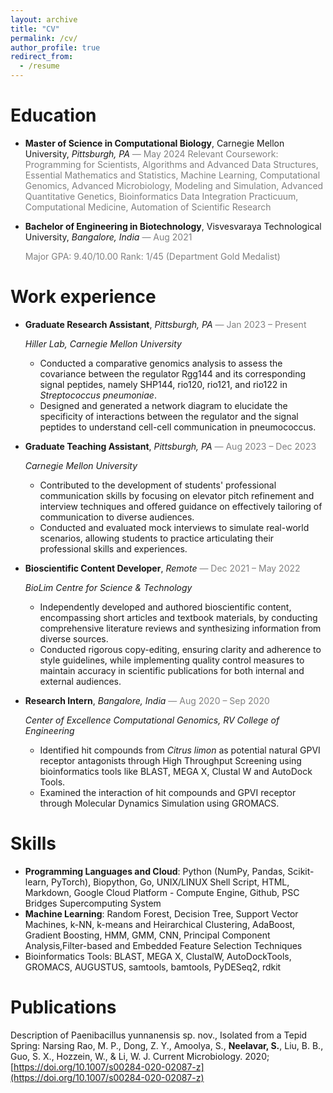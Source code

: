 ```yaml
---
layout: archive
title: "CV"
permalink: /cv/
author_profile: true
redirect_from:
  - /resume
---
```


<!-- {% include base_path %} -->

# Education

- **Master of Science in Computational Biology**, Carnegie Mellon University, _Pittsburgh, PA_ <span style="color:grey">— May 2024</span>
  <span style="color:grey">Relevant Coursework: Programming for Scientists, Algorithms and Advanced Data Structures, Essential Mathematics and Statistics, Machine Learning, Computational Genomics, Advanced Microbiology, Modeling and Simulation, Advanced Quantitative Genetics, Bioinformatics Data Integration Practicuum, Computational Medicine, Automation of Scientific Research</span>

- **Bachelor of Engineering in Biotechnology**, Visvesvaraya Technological University, _Bangalore, India_ <span style="color:grey">— Aug 2021</span>

  <span style="color:grey">Major GPA: 9.40/10.00 Rank: 1/45 (Department Gold Medalist)
  </span>

# Work experience

- **Graduate Research Assistant**, _Pittsburgh, PA_ <span style="color:grey">— Jan 2023 – Present</span>

  _Hiller Lab, Carnegie Mellon University_

  - Conducted a comparative genomics analysis to assess the covariance between the regulator Rgg144 and its corresponding signal peptides, namely SHP144, rio120, rio121, and rio122 in _Streptococcus pneumoniae_.
  - Designed and generated a network diagram to elucidate the specificity of interactions between the regulator and the signal peptides to understand cell-cell communication in pneumococcus.

- **Graduate Teaching Assistant**, _Pittsburgh, PA_ <span style="color:grey">— Aug 2023 – Dec 2023</span>

  _Carnegie Mellon University_

  - Contributed to the development of students' professional communication skills by focusing on elevator pitch refinement and interview techniques and offered guidance on effectively tailoring of communication to diverse audiences.
  - Conducted and evaluated mock interviews to simulate real-world scenarios, allowing students to practice articulating their professional skills and experiences.

- **Bioscientific Content Developer**, _Remote_ <span style="color:grey">— Dec 2021 – May 2022</span>

  _BioLim Centre for Science & Technology_

  - Independently developed and authored bioscientific content, encompassing short articles and textbook materials, by conducting comprehensive literature reviews and synthesizing information from diverse sources.
  - Conducted rigorous copy-editing, ensuring clarity and adherence to style guidelines, while implementing quality control measures to maintain accuracy in scientific publications for both internal and external audiences.

- **Research Intern**, _Bangalore, India_ <span style="color:grey">— Aug 2020 – Sep 2020</span>

  _Center of Excellence Computational Genomics, RV College of Engineering_

  - Identified hit compounds from _Citrus limon_ as potential natural GPVI receptor antagonists through High Throughput Screening using bioinformatics tools like BLAST, MEGA X, Clustal W and AutoDock Tools.
  - Examined the interaction of hit compounds and GPVI receptor through Molecular Dynamics Simulation using GROMACS.

# Skills

- **Programming Languages and Cloud**: Python (NumPy, Pandas, Scikit-learn, PyTorch), Biopython, Go, UNIX/LINUX Shell Script, HTML, Markdown, Google Cloud Platform - Compute Engine, Github, PSC Bridges Supercomputing System
- **Machine Learning**: Random Forest, Decision Tree, Support Vector Machines, k-NN, k-means and Heirarchical Clustering, AdaBoost, Gradient Boosting, HMM, GMM, CNN, Principal Component Analysis,Filter-based and Embedded Feature Selection Techniques
- Bioinformatics Tools: BLAST, MEGA X, ClustalW, AutoDockTools, GROMACS, AUGUSTUS, samtools, bamtools, PyDESeq2, rdkit

# Publications

Description of Paenibacillus yunnanensis sp. nov., Isolated from a Tepid Spring: Narsing Rao, M. P., Dong, Z. Y., Amoolya, S., **Neelavar, S.**, Liu, B. B., Guo, S. X., Hozzein, W., & Li, W. J. Current Microbiology. 2020; [https://doi.org/10.1007/s00284-020-02087-z](https://doi.org/10.1007/s00284-020-02087-z)
